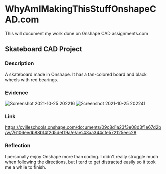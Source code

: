 # WhyAmIMakingThisStuffOnshapeCAD.com
This will document my work done on Onshape CAD assignments.com

## Skateboard CAD Project

### Description
A skateboard made in Onshape. It has a tan-colored board and black wheels with red bearings. 

### Evidence
![Screenshot 2021-10-25 202216](https://user-images.githubusercontent.com/71349940/138788379-f4c95cc2-aea4-49d5-9136-8b40d66d13d8.png)
![Screenshot 2021-10-25 202241](https://user-images.githubusercontent.com/71349940/138788664-403b1b13-08dd-45af-9f6b-09ec10bde7f7.png)

### Link
https://cvilleschools.onshape.com/documents/09c8d1a23f3e08d3f1e67d2b/w/76106eedb88b14f2d5def19a/e/ae243aa344cfe572125eec28

### Reflection
I personally enjoy Onshape more than coding. I didn't really struggle much when following the directions, but I tend to get distracted easily so it took me a while to finish.
